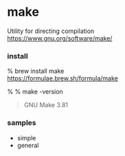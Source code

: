 make
===============

Utility for directing compilation <br/>
https://www.gnu.org/software/make/ <br/>


### install 
% brew install make <br/>
https://formulae.brew.sh/formula/make <br/>

% % make -version <br/>
> GNU Make 3.81 <br/>

### samples
- simple
- general


